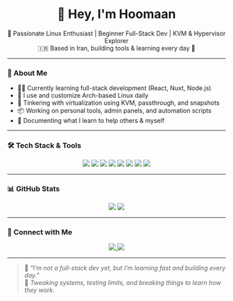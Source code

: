<h1 align="center">👋 Hey, I'm Hoomaan</h1>

<p align="center">
  🚀 Passionate Linux Enthusiast | Beginner Full-Stack Dev | KVM & Hypervisor Explorer <br>
  🇮🇷 Based in Iran, building tools & learning every day 🌱
</p>

---

### 🧠 About Me

- 👨‍💻 Currently learning full-stack development (React, Nuxt, Node.js)
- 🐧 I use and customize Arch-based Linux daily
- 🧪 Tinkering with virtualization using KVM, passthrough, and snapshots
- 📦 Working on personal tools, admin panels, and automation scripts
- 📝 Documenting what I learn to help others & myself

---

### 🛠️ Tech Stack & Tools

<p align="center">
  <img src="https://img.shields.io/badge/Linux-000000?style=for-the-badge&logo=linux&logoColor=white" />
  <img src="https://img.shields.io/badge/Arch_Linux-1793D1?style=for-the-badge&logo=arch-linux&logoColor=white" />
  <img src="https://img.shields.io/badge/React-61DAFB?style=for-the-badge&logo=react&logoColor=black" />
  <img src="https://img.shields.io/badge/Nuxt_3-00DC82?style=for-the-badge&logo=nuxt.js&logoColor=white" />
  <img src="https://img.shields.io/badge/KVM-E60000?style=for-the-badge&logo=proxmox&logoColor=white" />
  <img src="https://img.shields.io/badge/Bash-121011?style=for-the-badge&logo=gnubash&logoColor=white" />
  <img src="https://img.shields.io/badge/Node.js-339933?style=for-the-badge&logo=nodedotjs&logoColor=white" />
  <img src="https://img.shields.io/badge/Vite-646CFF?style=for-the-badge&logo=vite&logoColor=white" />
</p>

---

### 📊 GitHub Stats

<p align="center">
  <img src="https://github-readme-stats.vercel.app/api?username=hoomaanf&show_icons=true&theme=radical" />
  
  <img src="https://github-readme-stats.vercel.app/api/top-langs/?username=hoomaanf&layout=compact&theme=radical" />
</p>

---

### 🔗 Connect with Me

<p align="center">
  <a href="https://t.me/HOOMAANF">
    <img src="https://img.shields.io/badge/Telegram-2CA5E0?style=for-the-badge&logo=telegram&logoColor=white" />
  </a>
  <a href="mailto:hoomaanfelfeli@gmail.com">
    <img src="https://img.shields.io/badge/Email-D14836?style=for-the-badge&logo=gmail&logoColor=white" />
  </a>
</p>

---

> 🧠 _"I’m not a full-stack dev yet, but I’m learning fast and building every day."_  
> 🔧 _Tweaking systems, testing limits, and breaking things to learn how they work._

